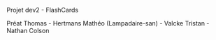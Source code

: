 Projet dev2 - FlashCards

Préat Thomas - Hertmans Mathéo (Lampadaire-san) - Valcke Tristan - Nathan Colson

